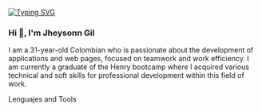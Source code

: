 [![Typing SVG](https://readme-typing-svg.herokuapp.com?lines=Welcome+to+my+Profile%2C+I'm+Jheysonn+Gil)](https://git.io/typing-svg)

### Hi 👋, I'm Jheysonn Gil

I am a 31-year-old Colombian who is passionate about the development of applications and web pages, focused on teamwork and work efficiency. I am currently a graduate of the Henry bootcamp where I acquired various technical and soft skills for professional development within this field of work.

Lenguajes and Tools



<!--
**rennemetter/rennemetter** is a ✨ _special_ ✨ repository because its `README.md` (this file) appears on your GitHub profile.

Here are some ideas to get you started:

- 🔭 I’m currently working on ...
- 🌱 I’m currently learning ...
- 👯 I’m looking to collaborate on ...
- 🤔 I’m looking for help with ...
- 💬 Ask me about ...
- 📫 How to reach me: ...
- 😄 Pronouns: ...
- ⚡ Fun fact: ...
-->
